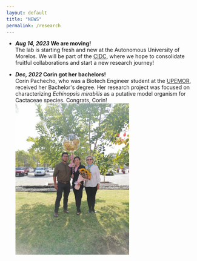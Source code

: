 ```yaml
---
layout: default
title: "NEWS"
permalink: /research
---
```


* <b><em> Aug 14, 2023 </em> We are moving!</b> <br>
  The lab is starting fresh and new at the Autonomous University of Morelos. We will be part of the [CIDC](http://www.cidc.uaem.mx), where we hope to consolidate fruitful collaborations and start a new research journey!

* <b><em> Dec, 2022 </em> Corin got her bachelors!</b> <br>
Corín Pachecho, who was a Biotech Engineer student at the [UPEMOR](https://www.upemor.edu.mx), received her Bachelor's degree. Her research project was focused on characterizing <i>Echinopsis mirabilis</i> as a putative model organism for Cactaceae species. Congrats, Corin! <img src=images/Coringrad.jpg width="300">
